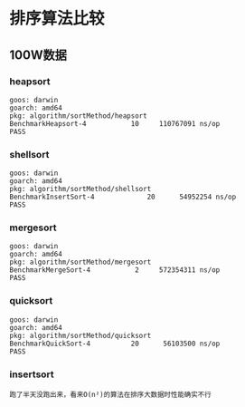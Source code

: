 # 排序算法比较
## 100W数据

### heapsort
```$xslt
goos: darwin
goarch: amd64
pkg: algorithm/sortMethod/heapsort
BenchmarkHeapsort-4   	      10	 110767091 ns/op
PASS
```

### shellsort
```$xslt
goos: darwin
goarch: amd64
pkg: algorithm/sortMethod/shellsort
BenchmarkInsertSort-4   	      20	  54952254 ns/op
PASS
```

### mergesort
```$xslt
goos: darwin
goarch: amd64
pkg: algorithm/sortMethod/mergesort
BenchmarkMergeSort-4   	       2	 572354311 ns/op
PASS

```

### quicksort
```$xslt
goos: darwin
goarch: amd64
pkg: algorithm/sortMethod/quicksort
BenchmarkQuickSort-4   	      20	  56103500 ns/op
PASS
```

### insertsort
```$xslt
跑了半天没跑出来，看来O(n²)的算法在排序大数据时性能确实不行
```

